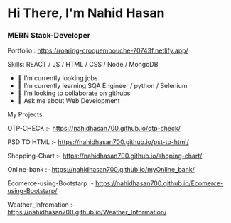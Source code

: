 

# Hi There, I'm Nahid Hasan
### MERN Stack-Developer 

Portfolio : https://roaring-croquembouche-70743f.netlify.app/


Skills: REACT / JS / HTML / CSS / Node / MongoDB

- 🔭 I’m currently looking jobs
- 🌱 I’m currently learning SQA Engineer / python / Selenium  
- 👯 I’m looking to collaborate on githubs 
- 💬 Ask me about Web Development 

My Projects:

OTP-CHECK :- https://nahidhasan700.github.io/otp-check/

PSD TO HTML :- https://nahidhasan700.github.io/pst-to-html/

Shopping-Chart :- https://nahidhasan700.github.io/shoping-chart/

Online-bank  :- https://nahidhasan700.github.io/myOnline_bank/


Ecomerce-using-Bootstarp :- https://nahidhasan700.github.io/Ecomerce-using-Bootstarp/

Weather_Infromation :- https://nahidhasan700.github.io/Weather_Information/








